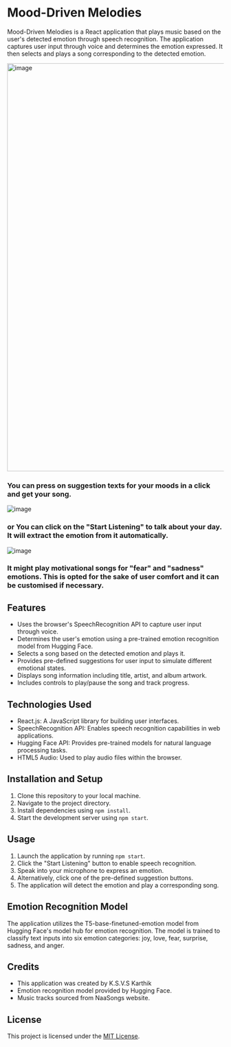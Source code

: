 # Mood-Driven Melodies

Mood-Driven Melodies is a React application that plays music based on the user's detected emotion through speech recognition. The application captures user input through voice and determines the emotion expressed. It then selects and plays a song corresponding to the detected emotion.

<img width="949" alt="image" src="https://github.com/ksvskarthik7/Automated-Emotionbased-Music-player/assets/114343100/6145f649-de64-4ab1-9566-4c654bda5c08">

### You can press on suggestion texts for your moods in a click and get your song.


![image](https://github.com/ksvskarthik7/Automated-Emotionbased-Music-player/assets/114343100/322decdd-4cf4-4893-942d-a817563eed11)

### or You can click on the "Start Listening" to talk about your day. It will extract the emotion from it automatically.


![image](https://github.com/ksvskarthik7/Automated-Emotionbased-Music-player/assets/114343100/e90fea17-67c8-4f69-aa04-beeca77c0695)

### It might play motivational songs for "fear" and "sadness" emotions. This is opted for the sake of user comfort and it can be customised if necessary.
## Features

- Uses the browser's SpeechRecognition API to capture user input through voice.
- Determines the user's emotion using a pre-trained emotion recognition model from Hugging Face.
- Selects a song based on the detected emotion and plays it.
- Provides pre-defined suggestions for user input to simulate different emotional states.
- Displays song information including title, artist, and album artwork.
- Includes controls to play/pause the song and track progress.

## Technologies Used

- React.js: A JavaScript library for building user interfaces.
- SpeechRecognition API: Enables speech recognition capabilities in web applications.
- Hugging Face API: Provides pre-trained models for natural language processing tasks.
- HTML5 Audio: Used to play audio files within the browser.

## Installation and Setup

1. Clone this repository to your local machine.
2. Navigate to the project directory.
3. Install dependencies using `npm install`.
4. Start the development server using `npm start`.

## Usage

1. Launch the application by running `npm start`.
2. Click the "Start Listening" button to enable speech recognition.
3. Speak into your microphone to express an emotion.
4. Alternatively, click one of the pre-defined suggestion buttons.
5. The application will detect the emotion and play a corresponding song.

## Emotion Recognition Model

The application utilizes the T5-base-finetuned-emotion model from Hugging Face's model hub for emotion recognition. The model is trained to classify text inputs into six emotion categories: joy, love, fear, surprise, sadness, and anger.

## Credits

- This application was created by K.S.V.S Karthik
- Emotion recognition model provided by Hugging Face.
- Music tracks sourced from NaaSongs website.

## License

This project is licensed under the [MIT License](LICENSE).
